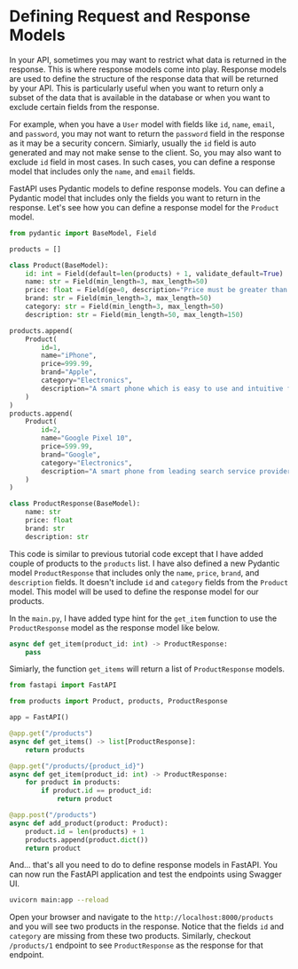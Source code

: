 # Defining Request and Response Models

In your API, sometimes you may want to restrict what data is returned in the response. This is where response models come into play. Response models are used to define the structure of the response data that will be returned by your API. This is particularly useful when you want to return only a subset of the data that is available in the database or when you want to exclude certain fields from the response.

For example, when you have a `User` model with fields like `id`, `name`, `email`, and `password`, you may not want to return the `password` field in the response as it may be a security concern. Simiarly, usually the `id` field is auto generated and may not make sense to the client. So, you may also want to exclude `id` field in most cases. In such cases, you can define a response model that includes only the `name`, and `email` fields.

FastAPI uses Pydantic models to define response models. You can define a Pydantic model that includes only the fields you want to return in the response. Let's see how you can define a response model for the `Product` model.

```python
from pydantic import BaseModel, Field

products = []

class Product(BaseModel):
    id: int = Field(default=len(products) + 1, validate_default=True)
    name: str = Field(min_length=3, max_length=50)
    price: float = Field(ge=0, description="Price must be greater than or equal to 0")
    brand: str = Field(min_length=3, max_length=50)
    category: str = Field(min_length=3, max_length=50)
    description: str = Field(min_length=50, max_length=150)

products.append(
    Product(
        id=1, 
        name="iPhone", 
        price=999.99, 
        brand="Apple", 
        category="Electronics", 
        description="A smart phone which is easy to use and intuitive from Apple (the leader in innovation)."
    )
)
products.append(
    Product(
        id=2, 
        name="Google Pixel 10", 
        price=599.99, 
        brand="Google", 
        category="Electronics", 
        description="A smart phone from leading search service provider. This company has access to lots of data points and helps you navigate your ways around the world. It's also one of the leaders in the AI space."
    )
)

class ProductResponse(BaseModel):
    name: str
    price: float
    brand: str
    description: str
```

This code is similar to previous tutorial code except that I have added couple of products to the `products` list. I have also defined a new Pydantic model `ProductResponse` that includes only the `name`, `price`, `brand`, and `description` fields. It doesn't include `id` and `category` fields from the `Product` model. This model will be used to define the response model for our products.

In the `main.py`, I have added type hint for the `get_item` function to use the `ProductResponse` model as the response model like below.

```python
async def get_item(product_id: int) -> ProductResponse:
    pass
```

Simiarly, the function `get_items` will return a list of `ProductResponse` models.

```python
from fastapi import FastAPI

from products import Product, products, ProductResponse

app = FastAPI()

@app.get("/products")
async def get_items() -> list[ProductResponse]:
    return products

@app.get("/products/{product_id}")
async def get_item(product_id: int) -> ProductResponse:
    for product in products:
        if product.id == product_id:
            return product

@app.post("/products")
async def add_product(product: Product):
    product.id = len(products) + 1
    products.append(product.dict())
    return product
```

And... that's all you need to do to define response models in FastAPI. You can now run the FastAPI application and test the endpoints using Swagger UI.

```bash
uvicorn main:app --reload
```

Open your browser and navigate to the `http://localhost:8000/products` and you will see two products in the response. Notice that the fields `id` and `category` are missing from these two products. Similarly, checkout `/products/1` endpoint to see `ProductResponse` as the response for that endpoint. 